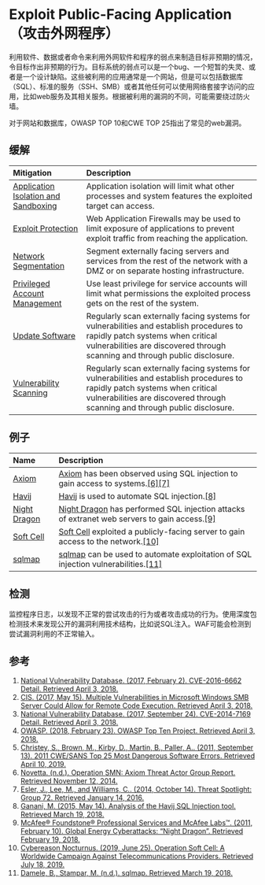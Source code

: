 # Exploit Public-Facing Application （攻击外网程序）

利用软件、数据或者命令来利用外网软件和程序的弱点来制造目标非预期的情况，令目标作出非预期的行为。目标系统的弱点可以是一个bug、一个短暂的失灵、或者是一个设计缺陷。这些被利用的应用通常是一个网站，但是可以包括数据库（SQL）、标准的服务（SSH、SMB）或者其他任何可以使用网络套接字访问的应用，比如web服务及其相关服务。根据被利用的漏洞的不同，可能需要绕过防火墙。

对于网站和数据库，OWASP TOP 10和CWE TOP 25指出了常见的web漏洞。

## 缓解

| Mitigation | Description |
| :--- | :--- |
| [Application Isolation and Sandboxing](https://attack.mitre.org/mitigations/M1048) | Application isolation will limit what other processes and system features the exploited target can access. |
| [Exploit Protection](https://attack.mitre.org/mitigations/M1050) | Web Application Firewalls may be used to limit exposure of applications to prevent exploit traffic from reaching the application. |
| [Network Segmentation](https://attack.mitre.org/mitigations/M1030) | Segment externally facing servers and services from the rest of the network with a DMZ or on separate hosting infrastructure. |
| [Privileged Account Management](https://attack.mitre.org/mitigations/M1026) | Use least privilege for service accounts will limit what permissions the exploited process gets on the rest of the system. |
| [Update Software](https://attack.mitre.org/mitigations/M1051) | Regularly scan externally facing systems for vulnerabilities and establish procedures to rapidly patch systems when critical vulnerabilities are discovered through scanning and through public disclosure. |
| [Vulnerability Scanning](https://attack.mitre.org/mitigations/M1016) | Regularly scan externally facing systems for vulnerabilities and establish procedures to rapidly patch systems when critical vulnerabilities are discovered through scanning and through public disclosure. |

## 例子

| Name | Description |
| :--- | :--- |
| [Axiom](https://attack.mitre.org/groups/G0001) | [Axiom](https://attack.mitre.org/groups/G0001) has been observed using SQL injection to gain access to systems.[\[6\]](http://www.novetta.com/wp-content/uploads/2014/11/Executive_Summary-Final_1.pdf)[\[7\]](http://blogs.cisco.com/security/talos/threat-spotlight-group-72) |
| [Havij](https://attack.mitre.org/software/S0224) | [Havij](https://attack.mitre.org/software/S0224) is used to automate SQL injection.[\[8\]](https://blog.checkpoint.com/2015/05/14/analysis-havij-sql-injection-tool/) |
| [Night Dragon](https://attack.mitre.org/groups/G0014) | [Night Dragon](https://attack.mitre.org/groups/G0014) has performed SQL injection attacks of extranet web servers to gain access.[\[9\]](https://securingtomorrow.mcafee.com/wp-content/uploads/2011/02/McAfee_NightDragon_wp_draft_to_customersv1-1.pdf) |
| [Soft Cell](https://attack.mitre.org/groups/G0093) | [Soft Cell](https://attack.mitre.org/groups/G0093) exploited a publicly-facing server to gain access to the network.[\[10\]](https://www.cybereason.com/blog/operation-soft-cell-a-worldwide-campaign-against-telecommunications-providers) |
| [sqlmap](https://attack.mitre.org/software/S0225) | [sqlmap](https://attack.mitre.org/software/S0225) can be used to automate exploitation of SQL injection vulnerabilities.[\[11\]](http://sqlmap.org/) |

## 检测

监控程序日志，以发现不正常的尝试攻击的行为或者攻击成功的行为。使用深度包检测技术来发现公开的漏洞利用技术结构，比如说SQL注入。WAF可能会检测到尝试漏洞利用的不正常输入。

## 参考

1. [National Vulnerability Database. \(2017, February 2\). CVE-2016-6662 Detail. Retrieved April 3, 2018.](https://nvd.nist.gov/vuln/detail/CVE-2016-6662)
2. [CIS. \(2017, May 15\). Multiple Vulnerabilities in Microsoft Windows SMB Server Could Allow for Remote Code Execution. Retrieved April 3, 2018.](https://www.cisecurity.org/advisory/multiple-vulnerabilities-in-microsoft-windows-smb-server-could-allow-for-remote-code-execution/)
3. [National Vulnerability Database. \(2017, September 24\). CVE-2014-7169 Detail. Retrieved April 3, 2018.](https://nvd.nist.gov/vuln/detail/CVE-2014-7169)
4. [OWASP. \(2018, February 23\). OWASP Top Ten Project. Retrieved April 3, 2018.](https://www.owasp.org/index.php/Category:OWASP_Top_Ten_Project)
5. [Christey, S., Brown, M., Kirby, D., Martin, B., Paller, A.. \(2011, September 13\). 2011 CWE/SANS Top 25 Most Dangerous Software Errors. Retrieved April 10, 2019.](https://cwe.mitre.org/top25/index.html)
6. [Novetta. \(n.d.\). Operation SMN: Axiom Threat Actor Group Report. Retrieved November 12, 2014.](http://www.novetta.com/wp-content/uploads/2014/11/Executive_Summary-Final_1.pdf)
7. [Esler, J., Lee, M., and Williams, C.. \(2014, October 14\). Threat Spotlight: Group 72. Retrieved January 14, 2016.](http://blogs.cisco.com/security/talos/threat-spotlight-group-72)
8. [Ganani, M. \(2015, May 14\). Analysis of the Havij SQL Injection tool. Retrieved March 19, 2018.](https://blog.checkpoint.com/2015/05/14/analysis-havij-sql-injection-tool/)
9. [McAfee® Foundstone® Professional Services and McAfee Labs™. \(2011, February 10\). Global Energy Cyberattacks: “Night Dragon”. Retrieved February 19, 2018.](https://securingtomorrow.mcafee.com/wp-content/uploads/2011/02/McAfee_NightDragon_wp_draft_to_customersv1-1.pdf)
10. [Cybereason Nocturnus. \(2019, June 25\). Operation Soft Cell: A Worldwide Campaign Against Telecommunications Providers. Retrieved July 18, 2019.](https://www.cybereason.com/blog/operation-soft-cell-a-worldwide-campaign-against-telecommunications-providers)
11. [Damele, B., Stampar, M. \(n.d.\). sqlmap. Retrieved March 19, 2018.](http://sqlmap.org/)

